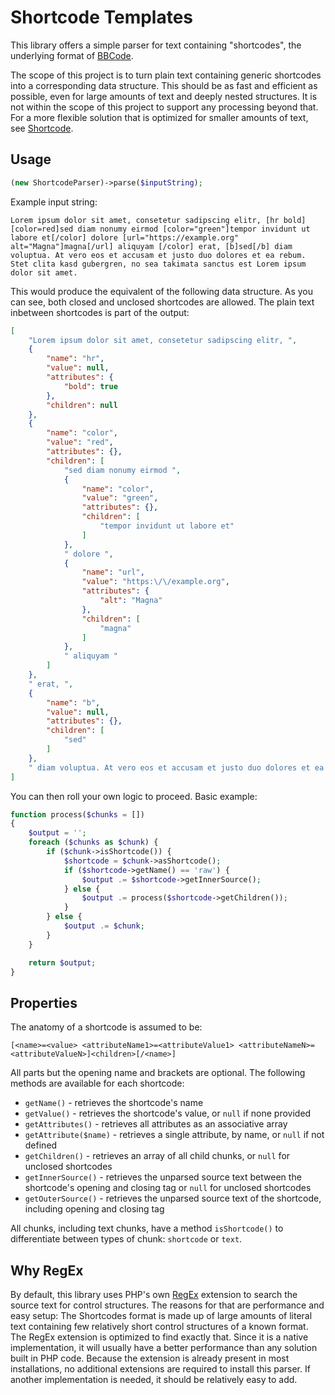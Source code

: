 # Shortcode Templates

This library offers a simple parser for text containing "shortcodes", the underlying format of [BBCode](https://en.wikipedia.org/wiki/BBCode).

The scope of this project is to turn plain text containing generic shortcodes into a corresponding data structure. This should be as fast and efficient as possible, even for large amounts of text and deeply nested structures. 
It is not within the scope of this project to support any processing beyond that. 
For a more flexible solution that is optimized for smaller amounts of text, see [Shortcode](https://github.com/thunderer/Shortcode).

## Usage

```php
(new ShortcodeParser)->parse($inputString);
```

Example input string:

```
Lorem ipsum dolor sit amet, consetetur sadipscing elitr, [hr bold][color=red]sed diam nonumy eirmod [color="green"]tempor invidunt ut labore et[/color] dolore [url="https://example.org" alt="Magna"]magna[/url] aliquyam [/color] erat, [b]sed[/b] diam voluptua. At vero eos et accusam et justo duo dolores et ea rebum. Stet clita kasd gubergren, no sea takimata sanctus est Lorem ipsum dolor sit amet.
```

This would produce the equivalent of the following data structure. As you can see, both closed and unclosed shortcodes are allowed. The plain text inbetween shortcodes is part of the output:

```json
[
    "Lorem ipsum dolor sit amet, consetetur sadipscing elitr, ",
    {
        "name": "hr",
        "value": null,
        "attributes": {
            "bold": true
        },
        "children": null
    },
    {
        "name": "color",
        "value": "red",
        "attributes": {},
        "children": [
            "sed diam nonumy eirmod ",
            {
                "name": "color",
                "value": "green",
                "attributes": {},
                "children": [
                    "tempor invidunt ut labore et"
                ]
            },
            " dolore ",
            {
                "name": "url",
                "value": "https:\/\/example.org",
                "attributes": {
                    "alt": "Magna"
                },
                "children": [
                    "magna"
                ]
            },
            " aliquyam "
        ]
    },
    " erat, ",
    {
        "name": "b",
        "value": null,
        "attributes": {},
        "children": [
            "sed"
        ]
    },
    " diam voluptua. At vero eos et accusam et justo duo dolores et ea rebum. Stet clita kasd gubergren, no sea takimata sanctus est Lorem ipsum dolor sit amet."
]
```

You can then roll your own logic to proceed. Basic example:

```php
function process($chunks = [])
{
    $output = '';
    foreach ($chunks as $chunk) {
        if ($chunk->isShortcode()) {
            $shortcode = $chunk->asShortcode();
            if ($shortcode->getName() == 'raw') {
                $output .= $shortcode->getInnerSource();
            } else {
                $output .= process($shortcode->getChildren());
            }
        } else {
            $output .= $chunk;
        }
    }

    return $output;
}
```

## Properties

The anatomy of a shortcode is assumed to be:

`[<name>=<value> <attributeName1>=<attributeValue1> <attributeNameN>=<attributeValueN>]<children>[/<name>]`

All parts but the opening name and brackets are optional. 
The following methods are available for each shortcode:
- `getName()` - retrieves the shortcode's name
- `getValue()` - retrieves the shortcode's value, or `null` if none provided
- `getAttributes()` - retrieves all attributes as an associative array
- `getAttribute($name)` - retrieves a single attribute, by name, or `null` if not defined
- `getChildren()` - retrieves an array of all child chunks, or `null` for unclosed shortcodes
- `getInnerSource()` - retrieves the unparsed source text between the shortcode's opening and closing tag or `null` for unclosed shortcodes
- `getOuterSource()` - retrieves the unparsed source text of the shortcode, including opening and closing tag

All chunks, including text chunks, have a method `isShortcode()` to differentiate between types of chunk: `shortcode` or `text`.

## Why RegEx

By default, this library uses PHP's own [RegEx](https://en.wikipedia.org/wiki/Regular_expression) extension to search the source text for control structures. The reasons for that are performance and easy setup: The Shortcodes format is made up of large amounts of literal text containing few relatively short control structures of a known format. The RegEx extension is optimized to find exactly that. Since it is a native implementation, it will usually have a better performance than any solution built in PHP code. Because the extension is already present in most installations, no additional extensions are required to install this parser. If another implementation is needed, it should be relatively easy to add.
